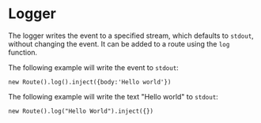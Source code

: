 # Logger

The logger writes the event to a specified stream, which defaults to `stdout`, without changing the event. It can be added to a route using the `log` function.

The following example will write the event to `stdout`: 

    new Route().log().inject({body:'Hello world'})
   
The following example will write the text "Hello world" to `stdout`:
 
    new Route().log("Hello World").inject({})

